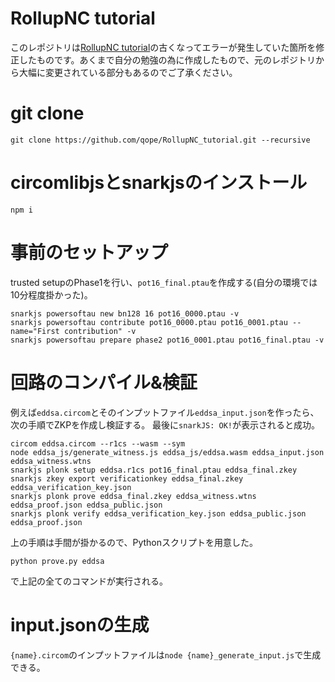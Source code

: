 # RollupNC tutorial
このレポジトリは[RollupNC tutorial](https://github.com/rollupnc/RollupNC_tutorial)の古くなってエラーが発生していた箇所を修正したものです。あくまで自分の勉強の為に作成したもので、元のレポジトリから大幅に変更されている部分もあるのでご了承ください。

# git clone

```
git clone https://github.com/qope/RollupNC_tutorial.git --recursive
```

# circomlibjsとsnarkjsのインストール

```
npm i
```

# 事前のセットアップ

trusted setupのPhase1を行い、`pot16_final.ptau`を作成する(自分の環境では10分程度掛かった)。
```
snarkjs powersoftau new bn128 16 pot16_0000.ptau -v
snarkjs powersoftau contribute pot16_0000.ptau pot16_0001.ptau --name="First contribution" -v
snarkjs powersoftau prepare phase2 pot16_0001.ptau pot16_final.ptau -v
```


# 回路のコンパイル&検証
例えば`eddsa.circom`とそのインプットファイル`eddsa_input.json`を作ったら、次の手順でZKPを作成し検証する。
最後に`snarkJS: OK!`が表示されると成功。
```
circom eddsa.circom --r1cs --wasm --sym
node eddsa_js/generate_witness.js eddsa_js/eddsa.wasm eddsa_input.json eddsa_witness.wtns
snarkjs plonk setup eddsa.r1cs pot16_final.ptau eddsa_final.zkey
snarkjs zkey export verificationkey eddsa_final.zkey eddsa_verification_key.json
snarkjs plonk prove eddsa_final.zkey eddsa_witness.wtns eddsa_proof.json eddsa_public.json
snarkjs plonk verify eddsa_verification_key.json eddsa_public.json eddsa_proof.json
```

上の手順は手間が掛かるので、Pythonスクリプトを用意した。

```
python prove.py eddsa
```
で上記の全てのコマンドが実行される。

# input.jsonの生成
`{name}.circom`のインプットファイルは`node {name}_generate_input.js`で生成できる。
